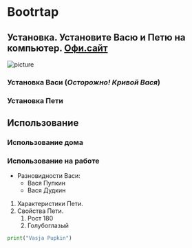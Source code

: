 # Bootrtap 
 
## **Установка**. Установите Васю и Петю на компьютер. [Офи.сайт](https://nick.com)
![picture](https://images.app.goo.gl/L59aqXm93PUSnXFU9:)

### Установка Васи (*Осторожно! Кривой Вася*) 
### Установка Пети

## Использование

### Использование дома
### Использование на работе

* Разновидности Васи:
   * Вася Пупкин
   * Вася Дудкин
    
 1. Характеристики Пети.
 1. Свойства Пети.
     1. Рост 180
     2. Голубоглазый

```Python
print("Vasja Pupkin")
```
